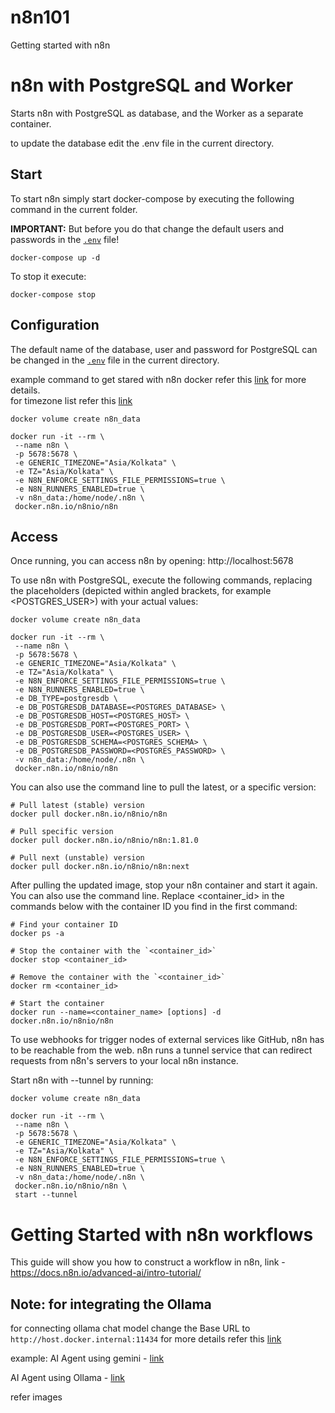 # n8n101
Getting started with n8n

# n8n with PostgreSQL and Worker

Starts n8n with PostgreSQL as database, and the Worker as a separate container.

to update the database edit the .env file in the current directory.

## Start

To start n8n simply start docker-compose by executing the following
command in the current folder.

**IMPORTANT:** But before you do that change the default users and passwords in the [`.env`](.env) file!

```
docker-compose up -d
```

To stop it execute:

```
docker-compose stop
```

## Configuration

The default name of the database, user and password for PostgreSQL can be changed in the [`.env`](.env) file in the current directory.

example command to get stared with n8n docker
refer this [link](https://docs.n8n.io/getting-started/installation/docker/) for more details.   
for timezone list refer this [link](https://en.wikipedia.org/wiki/List_of_tz_database_time_zones)
```
docker volume create n8n_data

docker run -it --rm \
 --name n8n \
 -p 5678:5678 \
 -e GENERIC_TIMEZONE="Asia/Kolkata" \
 -e TZ="Asia/Kolkata" \
 -e N8N_ENFORCE_SETTINGS_FILE_PERMISSIONS=true \
 -e N8N_RUNNERS_ENABLED=true \
 -v n8n_data:/home/node/.n8n \
 docker.n8n.io/n8nio/n8n
```

## Access

Once running, you can access n8n by opening: http://localhost:5678

To use n8n with PostgreSQL, execute the following commands, replacing the placeholders (depicted within angled brackets, for example <POSTGRES_USER>) with your actual values:
```
docker volume create n8n_data

docker run -it --rm \
 --name n8n \
 -p 5678:5678 \
 -e GENERIC_TIMEZONE="Asia/Kolkata" \
 -e TZ="Asia/Kolkata" \
 -e N8N_ENFORCE_SETTINGS_FILE_PERMISSIONS=true \
 -e N8N_RUNNERS_ENABLED=true \
 -e DB_TYPE=postgresdb \
 -e DB_POSTGRESDB_DATABASE=<POSTGRES_DATABASE> \
 -e DB_POSTGRESDB_HOST=<POSTGRES_HOST> \
 -e DB_POSTGRESDB_PORT=<POSTGRES_PORT> \
 -e DB_POSTGRESDB_USER=<POSTGRES_USER> \
 -e DB_POSTGRESDB_SCHEMA=<POSTGRES_SCHEMA> \
 -e DB_POSTGRESDB_PASSWORD=<POSTGRES_PASSWORD> \
 -v n8n_data:/home/node/.n8n \
 docker.n8n.io/n8nio/n8n
 ```

 You can also use the command line to pull the latest, or a specific version:
```
# Pull latest (stable) version
docker pull docker.n8n.io/n8nio/n8n

# Pull specific version
docker pull docker.n8n.io/n8nio/n8n:1.81.0

# Pull next (unstable) version
docker pull docker.n8n.io/n8nio/n8n:next
```

After pulling the updated image, stop your n8n container and start it again. You can also use the command line. Replace <container_id> in the commands below with the container ID you find in the first command:

```
# Find your container ID
docker ps -a

# Stop the container with the `<container_id>`
docker stop <container_id>

# Remove the container with the `<container_id>`
docker rm <container_id>

# Start the container
docker run --name=<container_name> [options] -d docker.n8n.io/n8nio/n8n
```

To use webhooks for trigger nodes of external services like GitHub, n8n has to be reachable from the web. n8n runs a tunnel service that can redirect requests from n8n's servers to your local n8n instance.

Start n8n with --tunnel by running:
```
docker volume create n8n_data

docker run -it --rm \
 --name n8n \
 -p 5678:5678 \
 -e GENERIC_TIMEZONE="Asia/Kolkata" \
 -e TZ="Asia/Kolkata" \
 -e N8N_ENFORCE_SETTINGS_FILE_PERMISSIONS=true \
 -e N8N_RUNNERS_ENABLED=true \
 -v n8n_data:/home/node/.n8n \
 docker.n8n.io/n8nio/n8n \
 start --tunnel
 ```

 # Getting Started with n8n workflows
This guide will show you how to construct a workflow in n8n,
link - https://docs.n8n.io/advanced-ai/intro-tutorial/


## Note: for integrating the Ollama
for connecting ollama chat model change the Base URL to  `http://host.docker.internal:11434`
for more details refer this [link](https://docs.n8n.io/integrations/builtin/app-nodes/ollama/)

example:
AI Agent using gemini - [link](https://docs.n8n.io/integrations/builtin/app-nodes/gemini/)

AI Agent using Ollama - [link](https://docs.n8n.io/integrations/builtin/app-nodes/ollama/)

refer images
